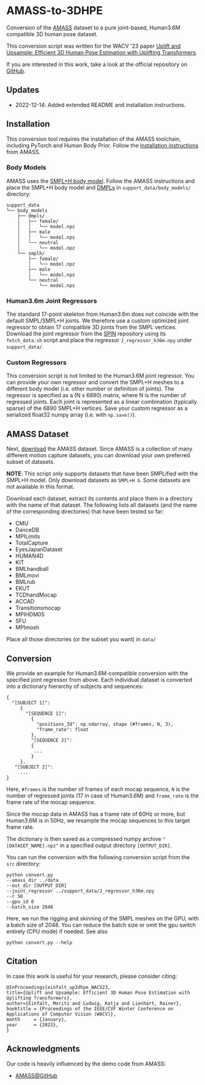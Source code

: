 # AMASS-to-3DHPE

Conversion of the [AMASS](https://github.com/nghorbani/amass) dataset to a pure joint-based, Human3.6M compatible 3D human pose dataset.

This conversion script was written for the WACV '23 paper [Uplift and Upsample: Efficient 3D Human Pose Estimation with Uplifting Transformers](https://arxiv.org/abs/2210.06110).

If you are interested in this work, take a look at the official repository on [GitHub](https://github.com/goldbricklemon/uplift-upsample-3dhpe).

## Updates
* 2022-12-14: Added extended README and installation instructions.


## Installation
This conversion tool requires the installation of the AMASS toolchain, including PyTorch and Human Body Prior. 
Follow the [installation instructions](https://github.com/nghorbani/amass#installation) from AMASS.

### Body Models
AMASS uses the [SMPL+H body model](https://mano.is.tue.mpg.de/). 
Follow the AMASS instructions and place the SMPL+H body model and [DMPLs](https://smpl.is.tue.mpg.de/) in `support_data/body_models/` directory:

```
support_data
└── body_models
    ├── dmpls/
    │   ├── female/
    │   │   └── model.npz
    │   ├── male
    │   │   └── model.npz
    │   └── neutral
    │       └── model.npz
    └── smplh/
        ├── female/
        │   └── model.npz
        ├── male
        │   └── model.npz
        └── neutral
            └── model.npz
```

### Human3.6m Joint Regressors
The standard 17-point skeleton from Human3.6m does not coincide with the default SMPL/SMPL+H joints. 
We therefore use a custom optimized joint regressor to obtain 17 compatible 3D joints from the SMPL vertices.
Download the joint regressor from the [SPIN](https://github.com/nkolot/SPIN/tree/master/data) repository using its `fetch_data.sh` script 
and place the regressor `J_regressor_h36m.npy` under `support_data/`.

### Custom Regressors
This conversion script is not limited to the Human3.6M joint regressor. 
You can provide your own regressor and convert the SMPL+H meshes to a different body model (i.e. other number or definition of joints).
The regressor is specified as a (N x 6890) matrix, where N is the number of regressed joints. 
Each joint is represented as a linear combination (typically sparse) of the 6890 SMPL+H vertices.
Save your custom regressor as a serialized float32 numpy array (i.e. with `np.save()`).

## AMASS Dataset
Next, [download](https://amass.is.tue.mpg.de/download.php) the AMASS dataset. 
Since AMASS is a collection of many different motion capture datasets, you can download your own preferred subset of datasets.

**NOTE**: This script only supports datasets that have been SMPLified with the SMPL+H model. 
Only download datasets as `SMPL+H G`. Some datasets are not available in this format.

Download each dataset, extract its contents and place them in a directory with the name of that dataset. 
The following lists all datasets (and the name of the corresponding directories) that have been tested so far:

  * CMU
  * DanceDB
  * MPILimits
  * TotalCapture
  * EyesJapanDataset
  * HUMAN4D
  * KIT
  * BMLhandball
  * BMLmovi
  * BMLrub
  * EKUT
  * TCDhandMocap
  * ACCAD
  * Transitionsmocap
  * MPIHDM05
  * SFU
  * MPImosh

Place all those directories (or the subset you want) in `data/`

## Conversion

We provide an example for Human3.6M-compatible conversion with the specified joint regressor from above. 
Each individual dataset is converted into a dictionary hierarchy of subjects and sequences:

```
{
  "[SUBJECT 1]": 
     {
       "[SEQUENCE 1]":
         {
           "positions_3d": np.ndarray, shape (#frames, N, 3),
           "frame_rate": float
         },
         "[SEQUENCE 2]":
         {
          ...
         }
     },
   "[SUBJECT 2]":
     ...
}
```
Here, `#frames` is the number of frames of each mocap sequence, 
`N` is the number of regressed joints (17 in case of Human3.6M) and 
`frame_rate` is the frame rate of the mocap sequence.

Since the mocap data in AMASS has a frame rate of 60Hz or more, but Human3.6M is in 50Hz, 
we resample the mocap sequences to this target frame rate.

The dictionary is then saved as a compressed numpy archive `"[DATASET_NAME].npz"` in a specified output directory `[OUTPUT_DIR]`.

You can run the conversion with the following conversion script from the `src` directory:
```
python convert.py 
--amass_dir ../data
--out_dir [OUTPUT_DIR]
--joint_regressor ../support_data/J_regressor_h36m.npy
--r 50
--gpu_id 0
--batch_size 2048
```

Here, we run the rigging and skinning of the SMPL meshes on the GPU, with a batch size of 2048. 
You can reduce the batch size or omit the gpu switch entirely (CPU mode) if needed.
See also
```
python convert.py --help
```

## Citation

In case this work is useful for your research, please consider citing:

    @InProceedings{einfalt_up3dhpe_WACV23,
    title={Uplift and Upsample: Efficient 3D Human Pose Estimation with Uplifting Transformers},
    author={Einfalt, Moritz and Ludwig, Katja and Lienhart, Rainer},
    booktitle = {Proceedings of the IEEE/CVF Winter Conference on Applications of Computer Vision (WACV)},
    month     = {January},
    year      = {2023},
    }

## Acknowledgments

Our code is heavily influenced by the demo code from AMASS:

* [AMASS@GitHub](https://github.com/nghorbani/amass)
